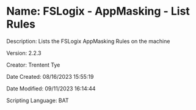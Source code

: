 ﻿# Name: FSLogix - AppMasking - List Rules

Description: Lists the FSLogix AppMasking Rules on the machine

Version: 2.2.3

Creator: Trentent Tye

Date Created: 08/16/2023 15:55:19

Date Modified: 09/11/2023 16:14:44

Scripting Language: BAT

